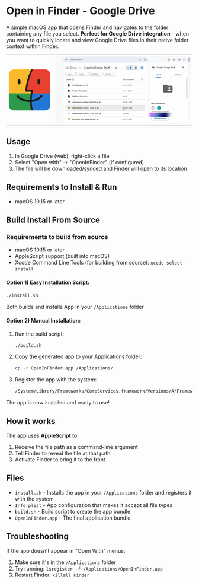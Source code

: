 
# Open in Finder - Google Drive
A simple macOS app that opens Finder and navigates to the folder containing any file you select. **Perfect for Google Drive integration** - when you want to quickly locate and view Google Drive files in their native folder context within Finder.

<table width="100%">
  <tr>
    <td width="25%" align="center" valign="middle">
      <img src="media/OpenInFinder-Logo-FullSize.png" alt="OpenInFinder Logo" style="max-width: 100%; height: auto; display: block; margin: 0 auto;" />
    </td>
    <td align="center" valign="middle">
      <img src="media/demo1.gif" alt="Demo: Open in Finder with Google Drive" style="max-width: 100%; height: auto; display: block; margin: 0 auto;" />
    </td>
  </tr>
</table>


## Usage
1. In Google Drive (web), right-click a file
2. Select "Open with" → "OpenInFinder" (if configured)
3. The file will be downloaded/synced and Finder will open to its location


## Requirements to Install & Run
- macOS 10.15 or later


## Build Install From Source

### Requirements to build from source
- macOS 10.15 or later
- AppleScript support (built into macOS)
- Xcode Command Line Tools (for building from source): `xcode-select --install`

#### Option 1) Easy Installation Script:
```bash
./install.sh
```
Both builds and installs App in your `/Applications` folder

#### Option 2) Manual Installation:
1. Run the build script:
   ```bash
   ./build.sh
   ```

2. Copy the generated app to your Applications folder:
   ```bash
   cp -r OpenInFinder.app /Applications/
   ```

3. Register the app with the system:
   ```bash
   /System/Library/Frameworks/CoreServices.framework/Versions/A/Frameworks/LaunchServices.framework/Versions/A/Support/lsregister -f /Applications/OpenInFinder.app
   ```

The app is now installed and ready to use!



## How it works
The app uses **AppleScript** to:
1. Receive the file path as a command-line argument
2. Tell Finder to reveal the file at that path
3. Activate Finder to bring it to the front

## Files
- `install.sh` - Installs the app in your `/Applications` folder and registers it with the system
- `Info.plist` - App configuration that makes it accept all file types
- `build.sh` - Build script to create the app bundle
- `OpenInFinder.app` - The final application bundle



## Troubleshooting
If the app doesn't appear in "Open With" menus:
1. Make sure it's in the `/Applications` folder
2. Try running: `lsregister -f /Applications/OpenInFinder.app`
3. Restart Finder: `killall Finder`